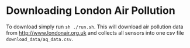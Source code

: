 # Downloading London Air Pollution



To download simply run `sh ./run.sh`. This will download air pollution data from http://www.londonair.org.uk and collects all sensors into one csv file `download_data/aq_data.csv`.